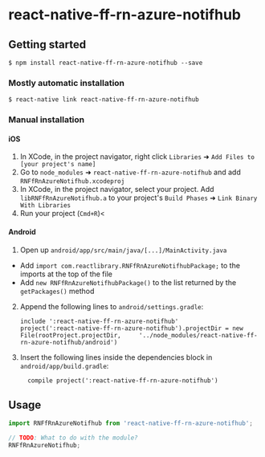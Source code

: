 
# react-native-ff-rn-azure-notifhub

## Getting started

`$ npm install react-native-ff-rn-azure-notifhub --save`

### Mostly automatic installation

`$ react-native link react-native-ff-rn-azure-notifhub`

### Manual installation


#### iOS

1. In XCode, in the project navigator, right click `Libraries` ➜ `Add Files to [your project's name]`
2. Go to `node_modules` ➜ `react-native-ff-rn-azure-notifhub` and add `RNFfRnAzureNotifhub.xcodeproj`
3. In XCode, in the project navigator, select your project. Add `libRNFfRnAzureNotifhub.a` to your project's `Build Phases` ➜ `Link Binary With Libraries`
4. Run your project (`Cmd+R`)<

#### Android

1. Open up `android/app/src/main/java/[...]/MainActivity.java`
  - Add `import com.reactlibrary.RNFfRnAzureNotifhubPackage;` to the imports at the top of the file
  - Add `new RNFfRnAzureNotifhubPackage()` to the list returned by the `getPackages()` method
2. Append the following lines to `android/settings.gradle`:
  	```
  	include ':react-native-ff-rn-azure-notifhub'
  	project(':react-native-ff-rn-azure-notifhub').projectDir = new File(rootProject.projectDir, 	'../node_modules/react-native-ff-rn-azure-notifhub/android')
  	```
3. Insert the following lines inside the dependencies block in `android/app/build.gradle`:
  	```
      compile project(':react-native-ff-rn-azure-notifhub')
  	```

## Usage
```javascript
import RNFfRnAzureNotifhub from 'react-native-ff-rn-azure-notifhub';

// TODO: What to do with the module?
RNFfRnAzureNotifhub;
```
  